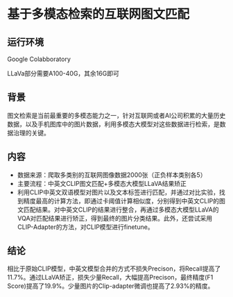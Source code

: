 # 基于多模态检索的互联网图文匹配
## 运行环境
Google Colabboratory

LLaVa部分需要A100-40G，其余16G即可
## 背景
图文检索是当前最重要的多模态能力之一，针对互联网或者AI公司积累的大量历史数据，以及手机图库中的图片数据，利用多模态大模型对这些数据进行检索，是数据治理的关键。
## 内容
- 数据来源：爬取多类别的互联网图像数据2000张（正负样本类别各5）
- 主要流程：中英文CLIP图文匹配+多模态大模型LLaVA结果矫正
- 利用CLIP中英文双语模型对图片以及文本标签进行匹配，并通过对比实验，找到精度最高的计算方法，即通过卡阈值计算相似度，分别得到中英文CLIP的图文匹配结果。对中英文CLIP的结果进行整合，再通过多模态大模型LLaVA的VQA对匹配结果进行矫正，得到最终的图片分类结果。此外，还尝试采用CLIP-Adapter的方法，对CLIP模型进行finetune。
## 结论
相比于原始CLIP模型，中英文模型合并的方式不损失Precison，将Recall提高了11.7%。通过LLaVA矫正，损失少量Recall，大幅提高Precison，最终精度(F1 Score)提高了19.9%。少量图片的Clip-adapter微调也提高了2.93%的精度。
